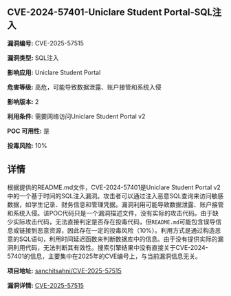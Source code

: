## CVE-2024-57401-Uniclare Student Portal-SQL注入

**漏洞编号:** CVE-2025-57515

**漏洞类型:** SQL注入

**影响应用:** Uniclare Student Portal

**危害等级:** 高危，可能导致数据泄露、账户接管和系统入侵

**影响版本:** 2

**利用条件:** 需要网络访问Uniclare Student Portal v2

**POC 可用性:** 是

**投毒风险:** 10%

## 详情

根据提供的README.md文件，CVE-2024-57401是Uniclare Student Portal v2中的一个基于时间的SQL注入漏洞。攻击者可以通过注入恶意SQL查询来访问敏感数据，如学生记录、财务信息和管理凭据。漏洞利用可能导致数据泄露、账户接管和系统入侵。该POC代码只是一个漏洞描述文件，没有实际的攻击代码。由于缺少实际攻击代码，无法直接判定是否存在投毒代码，但`README.md`可能包含误导信息或链接到恶意资源，因此存在一定的投毒风险（10%）。利用方式是通过构造恶意的SQL语句，利用时间延迟函数来判断数据库中的信息。由于没有提供实际的漏洞利用代码，无法判断其有效性。搜索引擎结果中没有直接关于CVE-2024-57401的信息，主要集中在2025年的CVE编号上，与当前漏洞信息无关。

**项目地址:** [sanchitsahni/CVE-2025-57515](https://github.com/sanchitsahni/CVE-2025-57515)

**漏洞详情:** [CVE-2025-57515](https://nvd.nist.gov/vuln/detail/CVE-2025-57515)